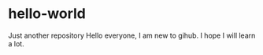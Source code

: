# hello-world
Just another repository
Hello everyone,
I am new to gihub. I hope I will learn a lot.
